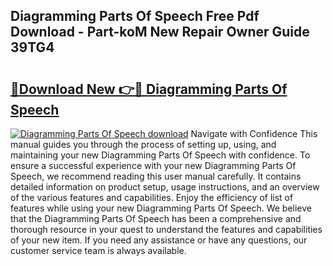 ## Diagramming Parts Of Speech Free Pdf Download - Part-koM New Repair Owner Guide 39TG4

# <h2><a href="http://dfifcv.blite.top/?on=Diagramming+Parts+Of+Speech">🔗Download New 👉🔴 Diagramming Parts Of Speech</a></h2>

[![Diagramming Parts Of Speech download](https://i.imgur.com/lujVjoI.png)](http://dfifcv.blite.top/?on=Diagramming+Parts+Of+Speech)
Navigate with Confidence This manual guides you through the process of setting up, using, and maintaining your new Diagramming Parts Of Speech with confidence. To ensure a successful experience with your new Diagramming Parts Of Speech, we recommend reading this user manual carefully. It contains detailed information on product setup, usage instructions, and an overview of the various features and capabilities. Enjoy the efficiency of list of features while using your new Diagramming Parts Of Speech. We believe that the Diagramming Parts Of Speech has been a comprehensive and thorough resource in your quest to understand the features and capabilities of your new item. If you need any assistance or have any questions, our customer service team is always available.
